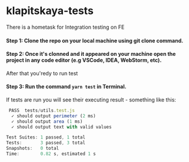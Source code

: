 # klapitskaya-tests
There is a hometask for Integration testing on FE

#### Step 1: Clone the repo on your local machine using **git clone** command.
#### Step 2: Once it's clonned and it appeared on your machine open the project in any code editor (e.g VSCode, IDEA, WebStorm, etc).
After that you'redy to run test
#### Step 3: Run the command `yarn test` in Terminal.


If tests are run you will see their executing result - something like this:

```javascript
 PASS  tests/utils.test.js
  ✓ should output perimeter (2 ms)
  ✓ should output area (1 ms)
  ✓ should output text with valid values

Test Suites: 1 passed, 1 total
Tests:       3 passed, 3 total
Snapshots:   0 total
Time:        0.82 s, estimated 1 s
```